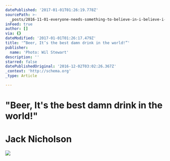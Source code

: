 ```yaml
---
datePublished: '2017-01-01T01:26:19.778Z'
sourcePath: >-
  _posts/2016-11-01-everyone-needs-something-to-believe-in-i-believe-i-will-ha.md
inFeed: true
author: []
via: {}
dateModified: '2017-01-01T01:26:17.479Z'
title: '“Beer, It’s the best damn drink in the world!”'
publisher:
  name: 'Photo: Wil Stewart'
description: ''
starred: false
datePublishedOriginal: '2016-12-02T03:02:26.367Z'
_context: 'http://schema.org'
_type: Article

---
```

# **"Beer, It's the best damn drink in the world!"**

# **Jack Nicholson**
![](https://the-grid-user-content.s3-us-west-2.amazonaws.com/5f05d811-b280-4bde-b19c-b95b79935460.jpg)